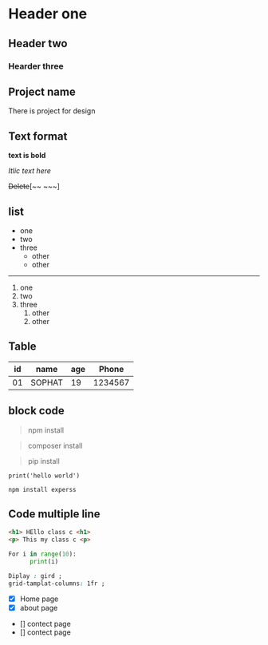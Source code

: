 # Header one
## Header two
### Hearder three


## Project name 
There is project for design
## Text format 
**text is bold**

*Itlic text here*

~~Delete~~[~~ ~~~]

## list

- one
- two
- three 
    - other
    - other
---
1. one
2. two
3. three
      1. other
      2. other

## Table 
| id | name | age | Phone |
|----|------|-----|-------|
| 01 |SOPHAT|  19 |1234567|

## block code 
> npm install

> composer install

> pip install 

`print('hello world')`

`npm install experss`

## Code multiple line
```html 
<h1> HEllo class c <h1>
<p> This my class c <p>
```
```Python
For i in range(10):
      print(i)
```
```css
Diplay : gird ;
grid-tamplat-columns: 1fr ;
```

- [x] Home page
- [x] about page
- [] contect page
- [] contect page